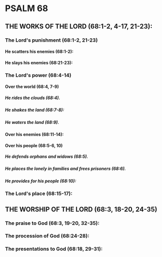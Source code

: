 ---
---
# PSALM 68 
## THE WORKS OF THE LORD (68:1-2, 4-17, 21-23): 
###  The Lord\'s punishment (68:1-2, 21-23) 
####  He scatters his enemies (68:1-2): 
####  He slays his enemies (68:21-23): 
###  The Lord\'s power (68:4-14) 
####  Over the world (68:4, 7-9) 
#####  He rides the clouds (68:4). 
#####  He shakes the land (68:7-8): 
#####  He waters the land (68:9). 
####  Over his enemies (68:11-14): 
####  Over his people (68:5-6, 10) 
#####  He defends orphans and widows (68:5). 
#####  He places the lonely in families and frees prisoners (68:6). 
#####  He provides for his people (68:10): 
###  The Lord\'s place (68:15-17): 
## THE WORSHIP OF THE LORD (68:3, 18-20, 24-35) 
###  The praise to God (68:3, 19-20, 32-35): 
###  The procession of God (68:24-28): 
###  The presentations to God (68:18, 29-31): 
